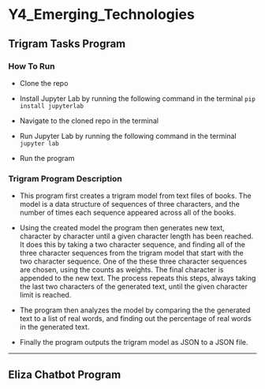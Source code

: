 # Y4_Emerging_Technologies

## Trigram Tasks Program

### How To Run

* Clone the repo

* Install Jupyter Lab by running the following command in the terminal
`pip install jupyterlab`

* Navigate to the cloned repo in the terminal

* Run Jupyter Lab by running the following command in the terminal
`jupyter lab`

* Run the program

### Trigram Program Description

* This program first creates a trigram model from text files of books.
The model is a data structure of sequences of three characters, and the number of times each sequence appeared across all of the books.

* Using the created model the program then generates new text, character by character until a given character length has been reached.
It does this by taking a two character sequence, and finding all of the three character sequences from the trigram model that start with the two character sequence. One of the these three character sequences are chosen, using the counts as weights. The final character is appended to the new text. The process repeats this steps, always taking the last two characters of the generated text, until the given character limit is reached.

* The program then analyzes the model by comparing the the generated text to a list of real words, and finding out the percentage of real words in the generated text.

* Finally the program outputs the trigram model as JSON to a JSON file.
---
## Eliza Chatbot Program
